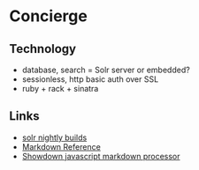 Concierge
=========

Technology
----------
- database, search = Solr server or embedded?
- sessionless, http basic auth over SSL
- ruby + rack + sinatra

Links
-----
- [solr nightly builds][1]
- [Markdown Reference][2]
- [Showdown javascript markdown processor][3]

[1]:http://people.apache.org/builds/lucene/solr/nightly/
[2]:http://daringfireball.net/projects/markdown/
[3]:http://attacklab.net/showdown/
